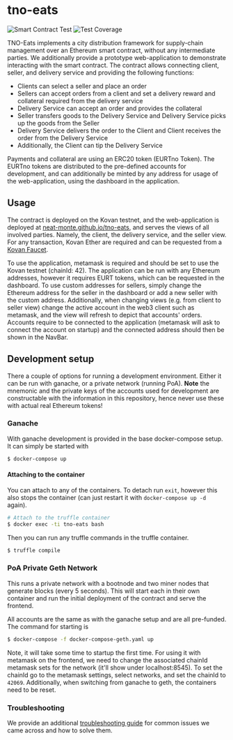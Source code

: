 # tno-eats

![Smart Contract Test](https://github.com/neat-monte/tno-eats/actions/workflows/main.yml/badge.svg)
![Test Coverage](https://img.shields.io/endpoint?url=https://gist.githubusercontent.com/neat-monte/38e17eaacdbbcd485a265bb6f916c704/raw/coverage.badge.json)

TNO-Eats implements a city distribution framework for supply-chain management over an Ethereum smart contract, without any intermediate parties. We additionally provide a prototype web-application to demonstrate interacting with the smart contract. The contract allows connecting client, seller, and delivery service and providing the following functions:

- Clients can select a seller and place an order
- Sellers can accept orders from a client and set a delivery reward and collateral required from the delivery service
- Delivery Service can accept an order and provides the collateral
- Seller transfers goods to the Delivery Service and Delivery Service picks up the goods from the Seller
- Delivery Service delivers the order to the Client and Client receives the order from the Delivery Service
- Additionally, the Client can tip the Delivery Service

Payments and collateral are using an ERC20 token (EURTno Token). The EURTno tokens are distributed to the pre-defined accounts for development, and can additionally be minted by any address for usage of the web-application, using the dashboard in the application.

## Usage

The contract is deployed on the Kovan testnet, and the web-application is deployed at [neat-monte.github.io/tno-eats](https://neat-monte.github.io/tno-eats), and serves the views of all involved parties. Namely, the client, the delivery service, and the seller view. For any transaction, Kovan Ether are required and can be requested from a [Kovan Faucet](https://faucets.chain.link/).

To use the application, metamask is required and should be set to use the Kovan testnet (chainId: 42). The application can be run with any Ethereum addresses, however it requires EURT tokens, which can be requested in the dashboard. To use custom addresses for sellers, simply change the Ethereum address for the seller in the dashboard or add a new seller with the custom address. Additionally, when changing views (e.g. from client to seller view) change the active account in the web3 client such as metamask, and the view will refresh to depict that accounts' orders. Accounts require to be connected to the application (metamask will ask to connect the account on startup) and the connected address should then be shown in the NavBar.

## Development setup

There a couple of options for running a development environment. Either it can be run with ganache, or a private network (running PoA). **Note** the mnemonic and the private keys of the accounts used for development are constructable with the information in this repository, hence never use these with actual real Ethereum tokens!

### Ganache

With ganache development is provided in the base docker-compose setup. It can simply be started with

```bash
$ docker-compose up
```

#### Attaching to the container

You can attach to any of the containers. To detach run `exit`, however this also stops the container (can just restart it with `docker-compose up -d` again).

```bash
# Attach to the truffle container
$ docker exec -ti tno-eats bash
```

Then you can run any truffle commands in the truffle container.

```bash
$ truffle compile
```

### PoA Private Geth Network

This runs a private network with a bootnode and two miner nodes that generate blocks (every 5 seconds). This will start each in their own container and run the initial deployment of the contract and serve the frontend.

All accounts are the same as with the ganache setup and are all pre-funded. The command for starting is

```bash
$ docker-compose -f docker-compose-geth.yaml up
```

Note, it will take some time to startup the first time. For using it with metamask on the frontend, we need to change the associated chainId metamask sets for the network (it'll show under localhost:8545). To set the chainId go to the metamask settings, select networks, and set the chainId to `42069`. Additionally, when switching from ganache to geth, the containers need to be reset.

### Troubleshooting

We provide an additional [troubleshooting guide](TROUBLESHOOTING.md) for common issues we came across and how to solve them.
